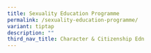 ```yaml
---
title: Sexuality Education Programme
permalink: /sexuality-education-programme/
variant: tiptap
description: ""
third_nav_title: Character & Citizenship Edn
---
```

